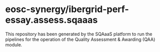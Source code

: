 <!--
SPDX-FileCopyrightText: Copyright contributors to the Software Quality Assurance as a Service (SQAaaS) project <sqaaas@ibergrid.eu>

SPDX-License-Identifier: GPL-3.0-only
-->

# eosc-synergy/ibergrid-perf-essay.assess.sqaaas
This repository has been generated by the SQAaaS platform to run the pipelines
for the operation of the
Quality Assessment & Awarding (QAA)
module.